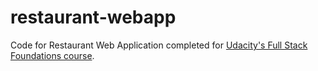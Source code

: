 restaurant-webapp
=============

Code for Restaurant Web Application completed for [Udacity's Full Stack Foundations course](https://www.udacity.com/course/full-stack-foundations--ud088).
